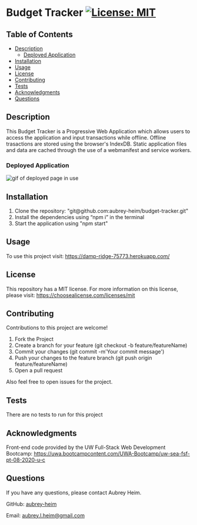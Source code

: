 # Budget Tracker [![License: MIT](https://img.shields.io/badge/License-MIT-yellow.svg)](https://opensource.org/licenses/MIT)

## Table of Contents
* [Description](#description)
    * [Deployed Application](#deployed-application)
* [Installation](#installation)
* [Usage](#usage)
* [License](#license)
* [Contributing](#contributing)
* [Tests](#tests)
* [Acknowledgments](#acknowledgments)
* [Questions](#questions)
    
## Description
This Budget Tracker is a Progressive Web Application which allows users to access the application and input transactions while offline. Offline trasactions are stored using the browser's IndexDB. Static application files and data are cached through the use of a webmanifest and service workers.

### Deployed Application
<img src="./deployed.gif" alt="gif of deployed page in use">

## Installation
<ol>
<li>Clone the repository: "git@github.com:aubrey-heim/budget-tracker.git"</li>
<li>Install the dependencies using “npm i” in the terminal</li>
<li>Start the application using "npm start"</li>
</ol>

## Usage
To use this project visit: https://damp-ridge-75773.herokuapp.com/

## License
This repository has a MIT license. For more information on this license, please visit: https://choosealicense.com/licenses/mit     

## Contributing
Contributions to this project are welcome!
<ol>
    <li>Fork the Project</li>
    <li>Create a branch for your feature (git checkout -b feature/featureName)</li>
    <li>Commit your changes (git commit -m'Your commit message')</li>
    <li>Push your changes to the feature branch (git push origin feature/featureName)</li>
    <li>Open a pull request</li>
</ol>

Also feel free to open issues for the project.

## Tests
There are no tests to run for this project

## Acknowledgments
Front-end code provided by the UW Full-Stack Web Development Bootcamp: https://uwa.bootcampcontent.com/UWA-Bootcamp/uw-sea-fsf-pt-08-2020-u-c

## Questions
If you have any questions, please contact Aubrey Heim.

GitHub: [aubrey-heim](https://github.com/aubrey-heim)

Email: [aubrey.l.heim@gmail.com](mailto:aubrey.l.heim@gmail.com)

